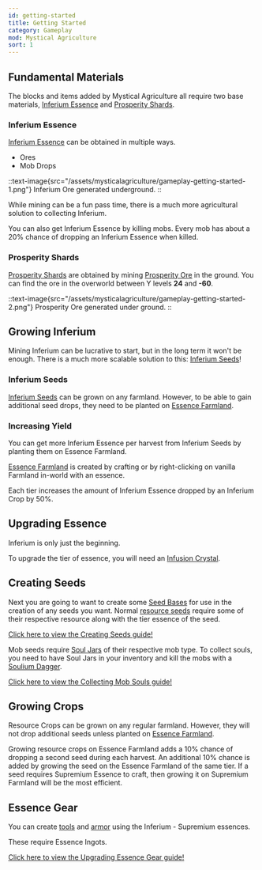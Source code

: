 ```yaml
---
id: getting-started
title: Getting Started
category: Gameplay
mod: Mystical Agriculture
sort: 1
---
```


## Fundamental Materials
The blocks and items added by Mystical Agriculture all require two base materials, [Inferium Essence](../items/inferium-essence.md) and [Prosperity Shards](../items/prosperity-shard.md).

### Inferium Essence
[Inferium Essence](../items/inferium-essence.md) can be obtained in multiple ways.
- Ores
- Mob Drops

::text-image{src="/assets/mysticalagriculture/gameplay-getting-started-1.png"}
  Inferium Ore generated underground.
::

While mining can be a fun pass time, there is a much more agricultural solution to collecting Inferium. 

You can also get Inferium Essence by killing mobs. Every mob has about a 20% chance of dropping an Inferium Essence when killed.

### Prosperity Shards
[Prosperity Shards](../items/prosperity-shard.md) are obtained by mining [Prosperity Ore](../blocks/prosperity-ore.md) in the ground. You can find the ore in the overworld between Y levels **24** and **-60**.

::text-image{src="/assets/mysticalagriculture/gameplay-getting-started-2.png"}
  Prosperity Ore generated under ground.
::

## Growing Inferium
Mining Inferium can be lucrative to start, but in the long term it won't be enough. There is a much more scalable
solution to this: [Inferium Seeds](../items/inferium-seeds.md)!

### Inferium Seeds
[Inferium Seeds](../items/inferium-seeds.md) can be grown on any farmland. However, to be able to gain additional seed drops, they need to be planted on [Essence Farmland](../blocks/essence-farmland.md).

### Increasing Yield
You can get more Inferium Essence per harvest from Inferium Seeds by planting them on Essence Farmland.

[Essence Farmland](../blocks/essence-farmland.md) is created by crafting or by right-clicking on vanilla Farmland in-world with an essence.

Each tier increases the amount of Inferium Essence dropped by an Inferium Crop by 50%.

## Upgrading Essence
Inferium is only just the beginning. 

To upgrade the tier of essence, you will need an [Infusion Crystal](../items/infusion-crystals.md).

## Creating Seeds
Next you are going to want to create some [Seed Bases](../items/seed-bases.md) for use in the creation of any seeds you want.
Normal [resource seeds](../items/resource-seeds.md) require some of their respective resource along with the tier essence of the seed.

[Click here to view the Creating Seeds guide!](./creating-seeds)

Mob seeds require [Soul Jars](../items/soul-jar.md) of their respective mob type. To collect souls, you need to have Soul Jars in your inventory and kill the mobs with a [Soulium Dagger](../items/soulium-dagger.md).

[Click here to view the Collecting Mob Souls guide!](./collecting-mob-souls)

## Growing Crops
Resource Crops can be grown on any regular farmland. However, they will not drop additional seeds unless planted on [Essence Farmland](../blocks/essence-farmland.md).

Growing resource crops on Essence Farmland adds a 10% chance of dropping a second seed during each harvest. An additional 10% chance is added by growing the seed on the Essence Farmland of the same tier. If a seed requires Supremium Essence to craft, then growing it on Supremium Farmland will be the most efficient.

## Essence Gear
You can create [tools](../items/essence-tools.md) and [armor](../items/essence-armor.md) using the Inferium - Supremium essences.

These require Essence Ingots.

[Click here to view the Upgrading Essence Gear guide!](./upgrading-essence-gear)
